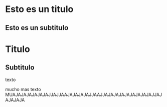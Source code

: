 # Esto es un titulo

## Esto es un subtitulo

<h1>Titulo</h1>
<h2>Subtitulo</h2>


texto

mucho mas texto MUAJAJAJAJAJAJAJJAJJAAJAJAJAJAJJAAJJAJAJAJAJAJAJAJAJAJJAJAJAJAJA